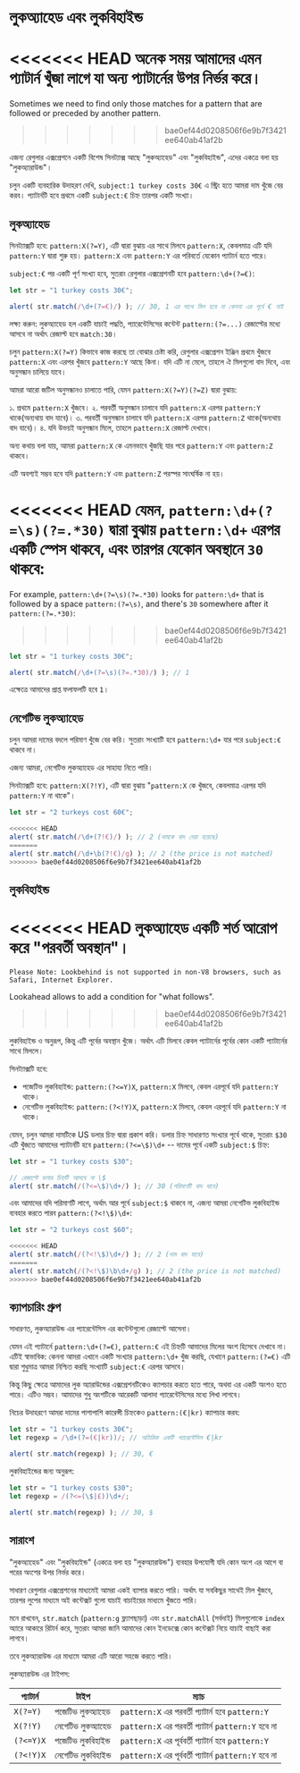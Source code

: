 # লুকঅ্যাহেড এবং লুকবিহাইন্ড

<<<<<<< HEAD
অনেক সময় আমাদের এমন প্যাটার্ন খুঁজা লাগে যা অন্য প্যাটার্নের উপর নির্ভর করে।
=======
Sometimes we need to find only those matches for a pattern that are followed or preceded by another pattern.
>>>>>>> bae0ef44d0208506f6e9b7f3421ee640ab41af2b

এজন্য রেগুলার এক্সপ্রেশনে একটি বিশেষ সিনট্যাক্স আছে "লুকঅ্যাহেড" এবং "লুকবিহাইন্ড", এদের একত্রে বলা হয়  "লুকঅ্যারাউন্ড"।

চলুন একটি ব্যবহারিক উদাহরণ দেখি, `subject:1 turkey costs 30€` এ স্ট্রিং হতে আমরা দাম খুঁজে বের করব। প্যাটার্নটি হবে প্রথমে একটি `subject:€` চিহ্ন তারপর একটি সংখ্যা।

## লুকঅ্যাহেড

সিনট্যাক্সটি হবে: `pattern:X(?=Y)`, এটি দ্বারা বুঝায় এর সাথে মিলবে `pattern:X`, কেবলমাত্র এটি যদি `pattern:Y` দ্বারা শুরু হয়। `pattern:X` এবং `pattern:Y` এর পরিবর্তে যেকোন প্যাটার্ন হতে পারে।

`subject:€` পর একটি পূর্ণ সংখ্যা হবে, সুতরাং রেগুলার এক্সপ্রেশনটি হবে `pattern:\d+(?=€)`:

```js run
let str = "1 turkey costs 30€";

alert( str.match(/\d+(?=€)/) ); // 30, 1 এর সাথে মিল হবে না কেননা এর পূর্বে € নাই
```

লক্ষ্য করুন: লুকঅ্যাহেড হল একটি যাচাই পদ্ধতি, প্যারেন্টেসিসের কন্টেন্ট `pattern:(?=...)` রেজাল্টের মধ্যে আসবে না অর্থাৎ রেজাল্ট হবে `match:30`।

চলুন `pattern:X(?=Y)` কিভাবে কাজ করছে তা বোঝার চেষ্টা করি, রেগুলার এক্সপ্রেশন ইঞ্জিন প্রথমে খুঁজবে `pattern:X` এবং এরপর খুঁজবে `pattern:Y` আছে কিনা। যদি এটি না মেলে, তাহলে ঐ মিলগুলো বাদ দিবে, এবং অনুসন্ধান চালিয়ে যাবে।

আমরা আরো জটিল অনুসন্ধানও চালাতে পারি, যেমন `pattern:X(?=Y)(?=Z)` দ্বারা বুঝায়:

১. প্রথমে `pattern:X` খুঁজবে।
২. পরবর্তী অনুসন্ধান চালাবে যদি `pattern:X` এরপর `pattern:Y` থাকে(অন্যথায় বাদ যাবে)।
৩. পরবর্তী অনুসন্ধান চালাবে যদি `pattern:X` এরপর `pattern:Z` থাকে(অন্যথায় বাদ যাবে)।
৪. যদি উভয়ই অনুসন্ধান মিলে, তাহলে `pattern:X` রেজাল্ট দেখাবে।

অন্য কথায় বলা যায়, আমরা `pattern:X` কে এমনভাবে খুঁজছি যার পরে `pattern:Y` এবং `pattern:Z` থাকবে।

এটি অবশ্যই সম্ভব হবে যদি `pattern:Y` এবং `pattern:Z` পরস্পর সাংঘর্ষিক না হয়।

<<<<<<< HEAD
যেমন, `pattern:\d+(?=\s)(?=.*30)` দ্বারা বুঝায় `pattern:\d+` এরপর একটি স্পেস থাকবে, এবং তারপর যেকোন অবস্থানে `30` থাকবে:
=======
For example, `pattern:\d+(?=\s)(?=.*30)` looks for `pattern:\d+` that is followed by a space `pattern:(?=\s)`, and there's `30` somewhere after it `pattern:(?=.*30)`:
>>>>>>> bae0ef44d0208506f6e9b7f3421ee640ab41af2b

```js run
let str = "1 turkey costs 30€";

alert( str.match(/\d+(?=\s)(?=.*30)/) ); // 1
```

এক্ষেত্রে আমাদের প্রাপ্ত ফলাফলটি হবে `1`।

## নেগেটিভ লুকঅ্যাহেড

চলুন আমরা দামের বদলে পরিমাণ খুঁজে বের করি। সুতরাং সংখ্যাটি হবে `pattern:\d+` যার পরে `subject:€` থাকবে না।

এজন্য আমরা, নেগেটিভ লুকঅ্যাহেড এর সাহায্য নিতে পারি।

সিনট্যাক্সটি হবে: `pattern:X(?!Y)`, এটি দ্বারা বুঝায় "`pattern:X` কে খুঁজবে, কেবলমাত্র এরপর যদি `pattern:Y` না থাকে"।

```js run
let str = "2 turkeys cost 60€";

<<<<<<< HEAD
alert( str.match(/\d+(?!€)/) ); // 2 (দামকে বাদ দেয়া হয়েছে)
=======
alert( str.match(/\d+\b(?!€)/g) ); // 2 (the price is not matched)
>>>>>>> bae0ef44d0208506f6e9b7f3421ee640ab41af2b
```

## লুকবিহাইন্ড

<<<<<<< HEAD
লুকঅ্যাহেড একটি শর্ত আরোপ করে "পরবর্তী অবস্থান"।
=======
```warn header="Lookbehind browser compatibility"
Please Note: Lookbehind is not supported in non-V8 browsers, such as Safari, Internet Explorer.
```

Lookahead allows to add a condition for "what follows".
>>>>>>> bae0ef44d0208506f6e9b7f3421ee640ab41af2b

লুকবিহাইন্ড ও অনুরূপ, কিন্তু এটি পূর্বের অবস্থান খুঁজে। অর্থাৎ এটি মিলবে কেবল প্যাটার্নের পূর্বের কোন একটি প্যাটার্নের সাথে মিললে।

সিনট্যাক্সটি হবে:
- পজেটিভ লুকবিহাইন্ড: `pattern:(?<=Y)X`, `pattern:X` মিলবে, কেবল এরপূর্বে যদি  `pattern:Y` থাকে।
- নেগেটিভ লুকবিহাইন্ড: `pattern:(?<!Y)X`, `pattern:X` মিলবে, কেবল এরপূর্বে যদি  `pattern:Y` না থাকে।

যেমন, চলুন আমরা দামটিকে US ডলার চিহ্ন দ্বারা প্রকাশ করি। ডলার চিহ্ন সাধারণত সংখ্যার পূর্বে থাকে, সুতরাং `$30` এটি খুঁজতে আমাদের প্যাটার্নটি হবে `pattern:(?<=\$)\d+` -- দামের পূর্বে একটি `subject:$` চিহ্ন:

```js run
let str = "1 turkey costs $30";

// রেজাল্টে ডলার চিহ্নটি আসবে না \$
alert( str.match(/(?<=\$)\d+/) ); // 30 (পরিমাণটি বাদ যাবে)
```

এবং আমাদের যদি পরিমাণটি লাগে, অর্থাৎ আর পূর্বে `subject:$` থাকবে না, এজন্য আমরা নেগেটিভ লুকবিহাইন্ড ব্যবহার করতে পারব `pattern:(?<!\$)\d+`:

```js run
let str = "2 turkeys cost $60";

<<<<<<< HEAD
alert( str.match(/(?<!\$)\d+/) ); // 2 (দাম বাদ যাবে)
=======
alert( str.match(/(?<!\$)\b\d+/g) ); // 2 (the price is not matched)
>>>>>>> bae0ef44d0208506f6e9b7f3421ee640ab41af2b
```

## ক্যাপচারিং গ্রুপ

সাধারণত, লুকঅ্যারাউন্ড এর প্যারেন্টেসিস এর কন্টেন্টগুলো রেজাল্টে আসেনা।

যেমন এই প্যাটার্নে `pattern:\d+(?=€)`, `pattern:€` এই চিহ্নটি আমাদের মিলের অংশ হিসেবে দেখাবে না। এটিই স্বাভাবিক: কেননা আমরা এখানে একটি সংখ্যার `pattern:\d+` খুঁজ করছি, যেখানে `pattern:(?=€)` এটি দ্বারা শুধুমাত্র আমরা নিশ্চিত করছি সংখ্যাটি `subject:€` এরপর আসবে।

কিন্তু কিছু ক্ষেত্রে আমাদের লুক অ্যারাউন্ডের এক্সপ্রেশনটিকেও ক্যাপচার করতে হতে পারে, অথবা এর একটি অংশও হতে পারে। এটিও সম্ভব। আমাদের শুধু অংশটিকে আরেকটি আলাদা প্যারেন্টেসিসের মধ্যে লিখা লাগবে।

নিচের উদাহরণে আমরা দামের পাশাপাশি কারেন্সী চিহ্নকেও `pattern:(€|kr)` ক্যাপচার করব:

```js run
let str = "1 turkey costs 30€";
let regexp = /\d+(?=(€|kr))/; // অতিরিক্ত একটি প্যারেন্টেসিস €|kr

alert( str.match(regexp) ); // 30, €
```

লুকবিহাইন্ডের জন্য অনুরূপ:

```js run
let str = "1 turkey costs $30";
let regexp = /(?<=(\$|£))\d+/;

alert( str.match(regexp) ); // 30, $
```

## সারাংশ

"লুকঅ্যাহেড" এবং "লুকবিহাইন্ড" (একত্রে বলা হয়  "লুকঅ্যারাউন্ড") ব্যবহার উপযোগী যদি কোন অংশ এর আগে বা পরের অংশের উপর নির্ভর করে।

সাধারণ রেগুলার এক্সপ্রেশনের মাধ্যমেই আমরা একই ব্যাপার করতে পারি।
অর্থাৎ যা সবকিছুর সাথেই মিল খুঁজবে, তারপর লুপের মাধ্যমে অই কন্টেক্সট গুলো যাচাই বাচাইয়ের মাধ্যমে খুঁজতে পারি।

মনে রাখবেন, `str.match` (`pattern:g` ফ্ল্যাগছাড়া) এবং `str.matchAll` (সর্বদাই) মিলগুলোকে `index` অ্যারে আকারে রিটার্ন করে, সুতরাং আমরা জানি আমাদের কোন ইনডেক্সে কোন কন্টেক্সট নিয়ে যাচাই বাছাই করা লাগবে।

তবে লুকঅ্যারাউন্ড এর মাধ্যমে আমরা এটি আরো সহজে করতে পারি।

লুকঅ্যারাউন্ড এর টাইপস:

| প্যাটার্ন            | টাইপ             | ম্যাচ |
|--------------------|------------------|---------|
| `X(?=Y)`   | পজেটিভ লুকঅ্যাহেড | `pattern:X` এর পরবর্তী প্যাটার্ন হবে `pattern:Y` |
| `X(?!Y)`   | নেগেটিভ লুকঅ্যাহেড | `pattern:X` এর পরবর্তী প্যাটার্ন `pattern:Y` হবে না |
| `(?<=Y)X` |  পজেটিভ লুকবিহাইন্ড | `pattern:X` এর পূর্ববর্তী প্যাটার্ন হবে `pattern:Y` |
| `(?<!Y)X` | নেগেটিভ লুকবিহাইন্ড | `pattern:X` এর পূর্ববর্তী প্যাটার্ন `pattern:Y` হবে না |